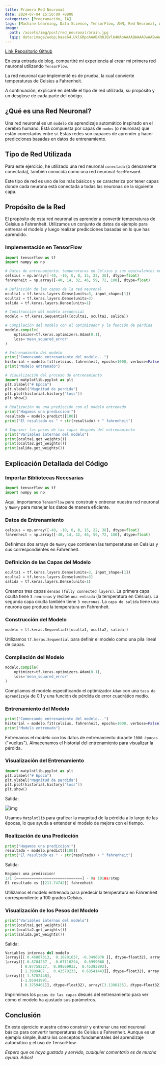 ```yaml
---
title: Primera Red Neuronal
date: 2024-07-04 15:50:00 +0800
categories: [Programación, IA]
tags: [Machine Learning, Data Science, TensorFlow, ANN, Red Neuronal, Aprendizaje Automático, IA]
image:
  path: /assets/img/post/red_neuronal/brain.jpg
  lqip: data:image/webp;base64,UklGRpoAAABXRUJQVlA4WAoAAAAQAAAADwAABwAAQUxQSDIAAAARL0AmbZurmr57yyIiqE8oiG0bejIYEQTgqiDA9vqnsUSI6H+oAERp2HZ65qP/VIAWAFZQOCBCAAAA8AEAnQEqEAAIAAVAfCWkAALp8sF8rgRgAP7o9FDvMCkMde9PK7euH5M1m6VWoDXf2FkP3BqV0ZYbO6NA/VFIAAAA
---
```


[Link Repositorio Github](https://github.com/mateosolinho/python/tree/master/projects/red_neuronal)

En esta entrada de blog, compartiré mi experiencia al crear mi primera red neuronal utilizando `TensorFlow`.

La red neuronal que implementé es de prueba, la cual convierte temperaturas de Celsius a Fahrenheit.

A continuación, explicaré en detalle el tipo de red utilizada, su propósito y un desglose de cada parte del código.

## ¿Qué es una Red Neuronal?

Una red neuronal es un `modelo` de aprendizaje automático inspirado en el cerebro humano. Está compuesta por capas de `nodos` (o neuronas) que están conectados entre sí. Estas redes son capaces de aprender y hacer predicciones basadas en datos de entrenamiento.

## Tipo de Red Utilizada

Para este ejercicio, he utilizado una red neuronal `conectada` (o densamente conectada), también conocida como una red neuronal `feedforward`.

Este tipo de red es uno de los más básicos y se caracteriza por tener capas donde cada neurona está conectada a todas las neuronas de la siguiente capa.

## Propósito de la Red

El propósito de esta red neuronal es aprender a convertir temperaturas de Celsius a Fahrenheit.
Utilizamos un conjunto de datos de ejemplo para entrenar el modelo y luego realizar predicciones basadas en lo que has aprendido.

### Implementación en TensorFlow

```python
import tensorflow as tf
import numpy as np

# Datos de entrenamiento: temperaturas en Celsius y sus equivalentes en Fahrenheit
celsius = np.array([-40, -10, 0, 8, 15, 22, 38], dtype=float)
fahrenheit = np.array([-40, 14, 32, 46, 59, 72, 100], dtype=float)

# Definición de las capas de la red neuronal
oculta1 = tf.keras.layers.Dense(units=3, input_shape=[1])
oculta2 = tf.keras.layers.Dense(units=3)
salida = tf.keras.layers.Dense(units=1)

# Construcción del modelo secuencial
modelo = tf.keras.Sequential([oculta1, oculta2, salida])

# Compilación del modelo con el optimizador y la función de pérdida
modelo.compile(
    optimizer=tf.keras.optimizers.Adam(0.1),
    loss='mean_squared_error'
)

# Entrenamiento del modelo
print("Comenzando entrenamiento del modelo...")
historial = modelo.fit(celsius, fahrenheit, epochs=1000, verbose=False)
print("Modelo entrenado")

# Visualización del proceso de entrenamiento
import matplotlib.pyplot as plt
plt.xlabel("# Epoca")
plt.ylabel("Magnitud de perdida")
plt.plot(historial.history["loss"])
plt.show()

# Realización de una predicción con el modelo entrenado
print("Hagamos una prediccion!")
resultado = modelo.predict([100])
print("El resultado es " + str(resultado) + " fahrenheit")

# Imprimir los pesos de las capas después del entrenamiento
print("Variables internas del modelo")
print(oculta1.get_weights())
print(oculta2.get_weights())
print(salida.get_weights())
```

## Explicación Detallada del Código

### **Importar Bibliotecas Necesarias**

```python
import tensorflow as tf
import numpy as np
```

Aquí, importamos `TensorFlow` para construir y entrenar nuestra red neuronal y `NumPy` para manejar los datos de manera eficiente.

### **Datos de Entrenamiento**

```python
celsius = np.array([-40, -10, 0, 8, 15, 22, 38], dtype=float)
fahrenheit = np.array([-40, 14, 32, 46, 59, 72, 100], dtype=float)
```

Definimos dos arrays de `NumPy` que contienen las temperaturas en Celsius y sus correspondientes en Fahrenheit.

### **Definición de las Capas del Modelo**

```python
oculta1 = tf.keras.layers.Dense(units=3, input_shape=[1])
oculta2 = tf.keras.layers.Dense(units=3)
salida = tf.keras.layers.Dense(units=1)
```

Creamos tres capas `densas` `(fully connected layers)`. La primera capa oculta tiene `3 neuronas` y recibe `una entrada` (la temperatura en Celsius). La segunda capa oculta también tiene `3 neuronas`. La `capa de salida` tiene una neurona que produce la temperatura en Fahrenheit.

### **Construcción del Modelo**

```python
modelo = tf.keras.Sequential([oculta1, oculta2, salida])
```

Utilizamos `tf.keras.Sequential` para definir el modelo como una pila lineal de capas.

### **Compilación del Modelo**

```python
modelo.compile(
    optimizer=tf.keras.optimizers.Adam(0.1),
    loss='mean_squared_error'
)
```

Compilamos el modelo especificando el optimizador `Adam` con una `tasa de aprendizaje` de 0.1 y una función de pérdida de error cuadrático medio.

### **Entrenamiento del Modelo**

```python
print("Comenzando entrenamiento del modelo...")
historial = modelo.fit(celsius, fahrenheit, epochs=1000, verbose=False)
print("Modelo entrenado")
```

Entrenamos el modelo con los datos de entrenamiento durante `1000 épocas` ("vueltas"). Almacenamos el historial del entrenamiento para visualizar la pérdida.

### **Visualización del Entrenamiento**

```python
import matplotlib.pyplot as plt
plt.xlabel("# Epoca")
plt.ylabel("Magnitud de perdida")
plt.plot(historial.history["loss"])
plt.show()
```

Salida:

![img](/assets/img/post/red_neuronal/grafica.png)

Usamos `Matplotlib` para graficar la magnitud de la pérdida a lo largo de las épocas, lo que ayuda a entender el modelo de mejora con el tiempo.

### **Realización de una Predicción**

```python
print("Hagamos una prediccion!")
resultado = modelo.predict([100])
print("El resultado es " + str(resultado) + " fahrenheit")
```

Salida:

```python
Hagamos una prediccion!
1/1 [==============================] - 0s 101ms/step
El resultado es [[211.74742]] fahrenheit
```

Utilizamos el modelo entrenado para predecir la temperatura en Fahrenheit correspondiente a 100 grados Celsius.

### **Visualización de los Pesos del Modelo**

```python
print("Variables internas del modelo")
print(oculta1.get_weights())
print(oculta2.get_weights())
print(salida.get_weights())
```

Salida:

```python
Variables internas del modelo
[array([[ 0.46807313,  0.10201637, -0.3496878 ]], dtype=float32), array([ 3.317963 , -2.85734  , -3.2782311], dtype=float32)]
[array([[-0.8704237 , -0.67110294,  0.6999068 ],
       [ 0.87758327,  0.09569932,  0.45393893],
       [ 1.3989487 ,  0.42570233,  0.68541443]], dtype=float32), array([-3.2544918, -3.00666  ,  3.1300454], dtype=float32)]
[array([[-1.5702448],
       [-1.0594199],
       [ 0.3759461]], dtype=float32), array([3.1386135], dtype=float32)]
```

Imprimimos los `pesos de las capas` desués del entrenamiento para ver cómo el modelo ha ajustado sus parámetros.

## Conclusión

En este ejercicio muestra cómo construir y entrenar una red neuronal básica para convertir temperaturas de Celsius a Fahrenheit. Aunque es un ejemplo simple, ilustra los conceptos fundamentales del aprendizaje automático y el uso de TensorFlow.

*Espero que os haya gustado y servido, cualquier comentario es de mucha ayuda. Adios!*
